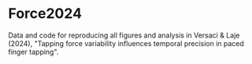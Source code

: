 # Force2024

Data and code for reproducing all figures and analysis in Versaci & Laje (2024), "Tapping force variability influences temporal precision in paced finger tapping".


